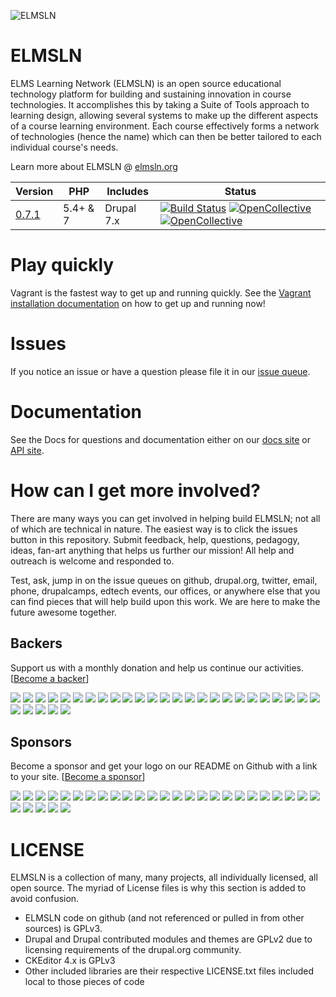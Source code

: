 ![ELMSLN](https://raw.githubusercontent.com/elmsln/elmsln/master/docs/assets/snowflake-with-text.png "ELMS Learning Network")

ELMSLN
==============
ELMS Learning Network (ELMSLN) is an open source educational technology platform for building and sustaining innovation in course technologies. It accomplishes this by taking a Suite of Tools approach to learning design, allowing several systems to make up the different aspects of a course learning environment.  Each course effectively forms a network of technologies (hence the name) which can then be better tailored to each individual course's needs.

Learn more about ELMSLN @ [elmsln.org](https://www.elmsln.org/)

| Version | PHP | Includes | Status |
| ------- | --- | -------- | ------ |
[0.7.1](https://github.com/elmsln/elmsln/archive/0.7.1.zip)  | 5.4+ & 7 | Drupal 7.x | [![Build Status](https://travis-ci.org/elmsln/elmsln.svg?branch=master)](https://travis-ci.org/elmsln/elmsln) [![OpenCollective](https://opencollective.com/elmsln/backers/badge.svg)](#backers) [![OpenCollective](https://opencollective.com/elmsln/sponsors/badge.svg)](#sponsors)

Play quickly
==============
Vagrant is the fastest way to get up and running quickly. See the [Vagrant installation documentation](https://elmsln.readthedocs.io/en/latest/development/Vagrant-Step-by-Step-setup/) on how to get up and running now!

Issues
==============
If you notice an issue or have a question please file it in our [issue queue](https://github.com/elmsln/elmsln/issues).

Documentation
==============
See the Docs for questions and documentation either on our [docs site](https://elmsln.readthedocs.io/en/latest/) or [API site](http://api.elmsln.org).

How can I get more involved?
==============
There are many ways you can get involved in helping build ELMSLN; not all of which are technical in nature. The easiest way is to click the issues button in this repository. Submit feedback, help, questions, pedagogy, ideas, fan-art anything that helps us further our mission! All help and outreach is welcome and responded to.

Test, ask, jump in on the issue queues on github, drupal.org, twitter, email, phone, drupalcamps, edtech events, our offices, or anywhere else that you can find pieces that will help build upon this work. We are here to make the future awesome together.

## Backers
Support us with a monthly donation and help us continue our activities. [[Become a backer](https://opencollective.com/elmsln#backer)]

<a href="https://opencollective.com/elmsln/backer/0/website" target="_blank"><img src="https://opencollective.com/elmsln/backer/0/avatar.svg"></a>
<a href="https://opencollective.com/elmsln/backer/1/website" target="_blank"><img src="https://opencollective.com/elmsln/backer/1/avatar.svg"></a>
<a href="https://opencollective.com/elmsln/backer/2/website" target="_blank"><img src="https://opencollective.com/elmsln/backer/2/avatar.svg"></a>
<a href="https://opencollective.com/elmsln/backer/3/website" target="_blank"><img src="https://opencollective.com/elmsln/backer/3/avatar.svg"></a>
<a href="https://opencollective.com/elmsln/backer/4/website" target="_blank"><img src="https://opencollective.com/elmsln/backer/4/avatar.svg"></a>
<a href="https://opencollective.com/elmsln/backer/5/website" target="_blank"><img src="https://opencollective.com/elmsln/backer/5/avatar.svg"></a>
<a href="https://opencollective.com/elmsln/backer/6/website" target="_blank"><img src="https://opencollective.com/elmsln/backer/6/avatar.svg"></a>
<a href="https://opencollective.com/elmsln/backer/7/website" target="_blank"><img src="https://opencollective.com/elmsln/backer/7/avatar.svg"></a>
<a href="https://opencollective.com/elmsln/backer/8/website" target="_blank"><img src="https://opencollective.com/elmsln/backer/8/avatar.svg"></a>
<a href="https://opencollective.com/elmsln/backer/9/website" target="_blank"><img src="https://opencollective.com/elmsln/backer/9/avatar.svg"></a>
<a href="https://opencollective.com/elmsln/backer/10/website" target="_blank"><img src="https://opencollective.com/elmsln/backer/10/avatar.svg"></a>
<a href="https://opencollective.com/elmsln/backer/11/website" target="_blank"><img src="https://opencollective.com/elmsln/backer/11/avatar.svg"></a>
<a href="https://opencollective.com/elmsln/backer/12/website" target="_blank"><img src="https://opencollective.com/elmsln/backer/12/avatar.svg"></a>
<a href="https://opencollective.com/elmsln/backer/13/website" target="_blank"><img src="https://opencollective.com/elmsln/backer/13/avatar.svg"></a>
<a href="https://opencollective.com/elmsln/backer/14/website" target="_blank"><img src="https://opencollective.com/elmsln/backer/14/avatar.svg"></a>
<a href="https://opencollective.com/elmsln/backer/15/website" target="_blank"><img src="https://opencollective.com/elmsln/backer/15/avatar.svg"></a>
<a href="https://opencollective.com/elmsln/backer/16/website" target="_blank"><img src="https://opencollective.com/elmsln/backer/16/avatar.svg"></a>
<a href="https://opencollective.com/elmsln/backer/17/website" target="_blank"><img src="https://opencollective.com/elmsln/backer/17/avatar.svg"></a>
<a href="https://opencollective.com/elmsln/backer/18/website" target="_blank"><img src="https://opencollective.com/elmsln/backer/18/avatar.svg"></a>
<a href="https://opencollective.com/elmsln/backer/19/website" target="_blank"><img src="https://opencollective.com/elmsln/backer/19/avatar.svg"></a>
<a href="https://opencollective.com/elmsln/backer/20/website" target="_blank"><img src="https://opencollective.com/elmsln/backer/20/avatar.svg"></a>
<a href="https://opencollective.com/elmsln/backer/21/website" target="_blank"><img src="https://opencollective.com/elmsln/backer/21/avatar.svg"></a>
<a href="https://opencollective.com/elmsln/backer/22/website" target="_blank"><img src="https://opencollective.com/elmsln/backer/22/avatar.svg"></a>
<a href="https://opencollective.com/elmsln/backer/23/website" target="_blank"><img src="https://opencollective.com/elmsln/backer/23/avatar.svg"></a>
<a href="https://opencollective.com/elmsln/backer/24/website" target="_blank"><img src="https://opencollective.com/elmsln/backer/24/avatar.svg"></a>
<a href="https://opencollective.com/elmsln/backer/25/website" target="_blank"><img src="https://opencollective.com/elmsln/backer/25/avatar.svg"></a>
<a href="https://opencollective.com/elmsln/backer/26/website" target="_blank"><img src="https://opencollective.com/elmsln/backer/26/avatar.svg"></a>
<a href="https://opencollective.com/elmsln/backer/27/website" target="_blank"><img src="https://opencollective.com/elmsln/backer/27/avatar.svg"></a>
<a href="https://opencollective.com/elmsln/backer/28/website" target="_blank"><img src="https://opencollective.com/elmsln/backer/28/avatar.svg"></a>
<a href="https://opencollective.com/elmsln/backer/29/website" target="_blank"><img src="https://opencollective.com/elmsln/backer/29/avatar.svg"></a>

## Sponsors
Become a sponsor and get your logo on our README on Github with a link to your site. [[Become a sponsor](https://opencollective.com/elmsln#sponsor)]

<a href="https://opencollective.com/elmsln/sponsor/0/website" target="_blank"><img src="https://opencollective.com/elmsln/sponsor/0/avatar.svg"></a>
<a href="https://opencollective.com/elmsln/sponsor/1/website" target="_blank"><img src="https://opencollective.com/elmsln/sponsor/1/avatar.svg"></a>
<a href="https://opencollective.com/elmsln/sponsor/2/website" target="_blank"><img src="https://opencollective.com/elmsln/sponsor/2/avatar.svg"></a>
<a href="https://opencollective.com/elmsln/sponsor/3/website" target="_blank"><img src="https://opencollective.com/elmsln/sponsor/3/avatar.svg"></a>
<a href="https://opencollective.com/elmsln/sponsor/4/website" target="_blank"><img src="https://opencollective.com/elmsln/sponsor/4/avatar.svg"></a>
<a href="https://opencollective.com/elmsln/sponsor/5/website" target="_blank"><img src="https://opencollective.com/elmsln/sponsor/5/avatar.svg"></a>
<a href="https://opencollective.com/elmsln/sponsor/6/website" target="_blank"><img src="https://opencollective.com/elmsln/sponsor/6/avatar.svg"></a>
<a href="https://opencollective.com/elmsln/sponsor/7/website" target="_blank"><img src="https://opencollective.com/elmsln/sponsor/7/avatar.svg"></a>
<a href="https://opencollective.com/elmsln/sponsor/8/website" target="_blank"><img src="https://opencollective.com/elmsln/sponsor/8/avatar.svg"></a>
<a href="https://opencollective.com/elmsln/sponsor/9/website" target="_blank"><img src="https://opencollective.com/elmsln/sponsor/9/avatar.svg"></a>
<a href="https://opencollective.com/elmsln/sponsor/10/website" target="_blank"><img src="https://opencollective.com/elmsln/sponsor/10/avatar.svg"></a>
<a href="https://opencollective.com/elmsln/sponsor/11/website" target="_blank"><img src="https://opencollective.com/elmsln/sponsor/11/avatar.svg"></a>
<a href="https://opencollective.com/elmsln/sponsor/12/website" target="_blank"><img src="https://opencollective.com/elmsln/sponsor/12/avatar.svg"></a>
<a href="https://opencollective.com/elmsln/sponsor/13/website" target="_blank"><img src="https://opencollective.com/elmsln/sponsor/13/avatar.svg"></a>
<a href="https://opencollective.com/elmsln/sponsor/14/website" target="_blank"><img src="https://opencollective.com/elmsln/sponsor/14/avatar.svg"></a>
<a href="https://opencollective.com/elmsln/sponsor/15/website" target="_blank"><img src="https://opencollective.com/elmsln/sponsor/15/avatar.svg"></a>
<a href="https://opencollective.com/elmsln/sponsor/16/website" target="_blank"><img src="https://opencollective.com/elmsln/sponsor/16/avatar.svg"></a>
<a href="https://opencollective.com/elmsln/sponsor/17/website" target="_blank"><img src="https://opencollective.com/elmsln/sponsor/17/avatar.svg"></a>
<a href="https://opencollective.com/elmsln/sponsor/18/website" target="_blank"><img src="https://opencollective.com/elmsln/sponsor/18/avatar.svg"></a>
<a href="https://opencollective.com/elmsln/sponsor/19/website" target="_blank"><img src="https://opencollective.com/elmsln/sponsor/19/avatar.svg"></a>
<a href="https://opencollective.com/elmsln/sponsor/20/website" target="_blank"><img src="https://opencollective.com/elmsln/sponsor/20/avatar.svg"></a>
<a href="https://opencollective.com/elmsln/sponsor/21/website" target="_blank"><img src="https://opencollective.com/elmsln/sponsor/21/avatar.svg"></a>
<a href="https://opencollective.com/elmsln/sponsor/22/website" target="_blank"><img src="https://opencollective.com/elmsln/sponsor/22/avatar.svg"></a>
<a href="https://opencollective.com/elmsln/sponsor/23/website" target="_blank"><img src="https://opencollective.com/elmsln/sponsor/23/avatar.svg"></a>
<a href="https://opencollective.com/elmsln/sponsor/24/website" target="_blank"><img src="https://opencollective.com/elmsln/sponsor/24/avatar.svg"></a>
<a href="https://opencollective.com/elmsln/sponsor/25/website" target="_blank"><img src="https://opencollective.com/elmsln/sponsor/25/avatar.svg"></a>
<a href="https://opencollective.com/elmsln/sponsor/26/website" target="_blank"><img src="https://opencollective.com/elmsln/sponsor/26/avatar.svg"></a>
<a href="https://opencollective.com/elmsln/sponsor/27/website" target="_blank"><img src="https://opencollective.com/elmsln/sponsor/27/avatar.svg"></a>
<a href="https://opencollective.com/elmsln/sponsor/28/website" target="_blank"><img src="https://opencollective.com/elmsln/sponsor/28/avatar.svg"></a>
<a href="https://opencollective.com/elmsln/sponsor/29/website" target="_blank"><img src="https://opencollective.com/elmsln/sponsor/29/avatar.svg"></a>

LICENSE
==============
ELMSLN is a collection of many, many projects, all individually licensed, all open source. The myriad of License files is why this section is added to avoid confusion.

- ELMSLN code on github (and not referenced or pulled in from other sources) is GPLv3.
- Drupal and Drupal contributed modules and themes are GPLv2 due to licensing requirements of the drupal.org community.
- CKEditor 4.x is GPLv3
- Other included libraries are their respective LICENSE.txt files included local to those pieces of code
